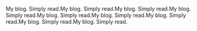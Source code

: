 My blog. Simply read.My blog. Simply read.My blog. Simply read.My blog. Simply read.My blog. Simply read.My blog. Simply read.My blog. Simply read.My blog. Simply read.My blog. Simply read.
